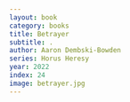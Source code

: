 ```yaml
---
layout: book
category: books
title: Betrayer
subtitle: .
author: Aaron Dembski-Bowden
series: Horus Heresy
year: 2022
index: 24
image: betrayer.jpg
---
```

